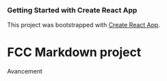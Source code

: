 ### Getting Started with Create React App

This project was bootstrapped with [Create React App](https://github.com/facebook/create-react-app).

# FCC Markdown project 

Avancement 

